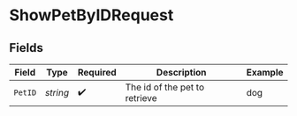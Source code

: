 # ShowPetByIDRequest


## Fields

| Field                         | Type                          | Required                      | Description                   | Example                       |
| ----------------------------- | ----------------------------- | ----------------------------- | ----------------------------- | ----------------------------- |
| `PetID`                       | *string*                      | :heavy_check_mark:            | The id of the pet to retrieve | dog                           |